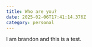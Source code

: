 ```yaml
---
title: Who are you?
date: 2025-02-06T17:41:14.376Z
category: personal
---
```

I am brandon and this is a test.